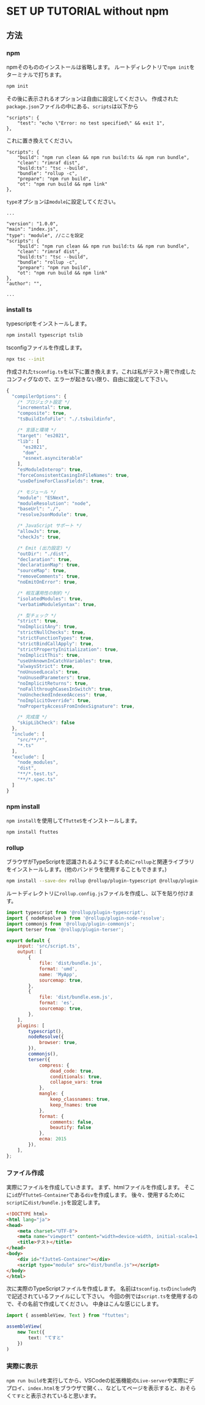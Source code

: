 # SET UP TUTORIAL without npm
## 方法
### npm
npmそのもののインストールは省略します。
ルートディレクトリで`npm init`をターミナルで打ちます。
```bash
npm init
```
その後に表示されるオプションは自由に設定してください。
作成された`package.json`ファイルの中にある、`scripts`は以下から
```tson
"scripts": {
    "test": "echo \"Error: no test specified\" && exit 1",
},
```
これに置き換えてください。
```tson
"scripts": {
    "build": "npm run clean && npm run build:ts && npm run bundle",
    "clean": "rimraf dist",
    "build:ts": "tsc --build",
    "bundle": "rollup -c",
    "prepare": "npm run build",
    "ot": "npm run build && npm link"
},
```

`type`オプションは`module`に設定してください。
```tson
...

"version": "1.0.0",
"main": "index.js",
"type": "module", //ここを設定
"scripts": {
    "build": "npm run clean && npm run build:ts && npm run bundle",
    "clean": "rimraf dist",
    "build:ts": "tsc --build",
    "bundle": "rollup -c",
    "prepare": "npm run build",
    "ot": "npm run build && npm link"
},
"author": "",

...
```

### install ts
typescriptをインストールします。
```bash
npm install typescript tslib
```

tsconfigファイルを作成します。
```bash
npx tsc --init
```

作成された`tsconfig.ts`を以下に置き換えます。これは私がテスト用で作成したコンフィグなので、エラーが起きない限り、自由に設定して下さい。
```ts
{
  "compilerOptions": {
    /* プロジェクト設定 */
    "incremental": true,
    "composite": true,
    "tsBuildInfoFile": "./.tsbuildinfo",

    /* 言語と環境 */
    "target": "es2021",
    "lib": [
      "es2021",
      "dom",
      "esnext.asynciterable"
    ],
    "esModuleInterop": true,
    "forceConsistentCasingInFileNames": true,
    "useDefineForClassFields": true,

    /* モジュール */
    "module": "ESNext",
    "moduleResolution": "node",
    "baseUrl": "./",
    "resolveJsonModule": true,

    /* JavaScript サポート */
    "allowJs": true,
    "checkJs": true,

    /* Emit (出力設定) */
    "outDir": "./dist",
    "declaration": true,
    "declarationMap": true,
    "sourceMap": true,
    "removeComments": true,
    "noEmitOnError": true,

    /* 相互運用性の制約 */
    "isolatedModules": true,
    "verbatimModuleSyntax": true,

    /* 型チェック */
    "strict": true,
    "noImplicitAny": true,
    "strictNullChecks": true,
    "strictFunctionTypes": true,
    "strictBindCallApply": true,
    "strictPropertyInitialization": true,
    "noImplicitThis": true,
    "useUnknownInCatchVariables": true,
    "alwaysStrict": true,
    "noUnusedLocals": true,
    "noUnusedParameters": true,
    "noImplicitReturns": true,
    "noFallthroughCasesInSwitch": true,
    "noUncheckedIndexedAccess": true,
    "noImplicitOverride": true,
    "noPropertyAccessFromIndexSignature": true,

    /* 完成度 */
    "skipLibCheck": false
  },
  "include": [
    "src/**/*",
    "*.ts"
  ],
  "exclude": [
    "node_modules",
    "dist",
    "**/*.test.ts",
    "**/*.spec.ts"
  ]
}
```

### npm install
`npm install`を使用して`fTutteS`をインストールします。
```bash
npm install ftuttes
```

### rollup
ブラウザがTypeScriptを認識されるようにするために`rollup`と関連ライブラリをインストールします。(他のバンドラを使用することもできます。)
```bash
npm install --save-dev rollup @rollup/plugin-typescript @rollup/plugin-node-resolve @rollup/plugin-commonjs @rollup/plugin-terser
```

ルートディレクトリに`rollup.config.js`ファイルを作成し、以下を貼り付けます。
```js
import typescript from '@rollup/plugin-typescript';
import { nodeResolve } from '@rollup/plugin-node-resolve';
import commonjs from '@rollup/plugin-commonjs';
import terser from '@rollup/plugin-terser';

export default {
    input: 'src/script.ts',
    output: [
        {
            file: 'dist/bundle.js',
            format: 'umd',
            name: 'MyApp',
            sourcemap: true,
        },
        {
            file: 'dist/bundle.esm.js',
            format: 'es',
            sourcemap: true,
        },
    ],
    plugins: [
        typescript(),
        nodeResolve({
            browser: true,
        }),
        commonjs(),
        terser({
            compress: {
                dead_code: true,
                conditionals: true,
                collapse_vars: true
            },
            mangle: {
                keep_classnames: true,
                keep_fnames: true
            },
            format: {
                comments: false,
                beautify: false
            },
            ecma: 2015
        }),
    ],
};
```

### ファイル作成
実際にファイルを作成していきます。
まず、htmlファイルを作成します。
そこに`id`が`fTutteS-Container`である`div`を作成します。
後々、使用するために`script`に`dist/bundle.js`を設定します。
```html
<!DOCTYPE html>
<html lang="ja">
<head>
    <meta charset="UTF-8">
    <meta name="viewport" content="width=device-width, initial-scale=1.0">
    <title>テスト</title>
</head>
<body>
    <div id="fJutteS-Container"></div>
    <script type="module" src="dist/bundle.js"></script>
</body>
</html>
```

次に実際のTypeScriptファイルを作成します。
名前は`tsconfig.ts`の`include`内で記述されているファイルにして下さい。
今回の例では`script.ts`を使用するので、その名前で作成してください。
中身はこんな感じにします。
```ts
import { assembleView, Text } from "ftuttes";

assembleView(
    new Text({
        text: "てすと"
    })
)
```

### 実際に表示
`npm run build`を実行してから、VSCodeの拡張機能の`Live-server`や実際にデプロイ、`index.html`をブラウザで開く、、などしてページを表示すると、おそらく`てすと`と表示されていると思います。
